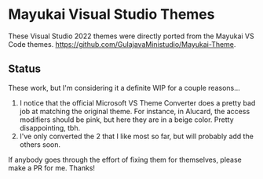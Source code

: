 # Mayukai Visual Studio Themes

These Visual Studio 2022 themes were directly ported from the Mayukai VS Code themes. https://github.com/GulajavaMinistudio/Mayukai-Theme.

## Status
These work, but I'm considering it a definite WIP for a couple reasons...
1) I notice that the official Microsoft VS Theme Converter does a pretty bad job at matching the original theme. For instance, in Alucard, the access modifiers should be pink, but here they are in a beige color. Pretty disappointing, tbh.
2) I've only converted the 2 that I like most so far, but will probably add the others soon.

If anybody goes through the effort of fixing them for themselves, please make a PR for me. Thanks!